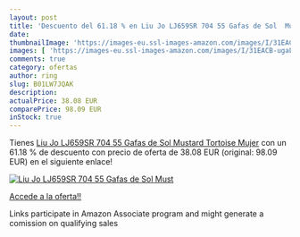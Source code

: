 ```yaml
---
layout: post
title: 'Descuento del 61.18 % en Liu Jo LJ659SR 704 55 Gafas de Sol  Must'
date: 
thumbnailImage: 'https://images-eu.ssl-images-amazon.com/images/I/31EACB-ugaL._SL200_.jpg'
images: [ 'https://images-eu.ssl-images-amazon.com/images/I/31EACB-ugaL._SL200_.jpg' ]
comments: true
category: ofertas
author: ring
slug: B01LW7JQAK
description:
actualPrice: 38.08 EUR
comparePrice: 98.09 EUR
inStock: true
---
```


Tienes [Liu Jo LJ659SR 704 55 Gafas de Sol  Mustard Tortoise  Mujer](https://www.amazon.es/dp/B01LW7JQAK/?tag=tolees-21) con un 61.18 % de descuento con precio de oferta de 38.08 EUR (original: 98.09 EUR) en el siguiente enlace!

[![Liu Jo LJ659SR 704 55 Gafas de Sol  Must](https://images-eu.ssl-images-amazon.com/images/I/31EACB-ugaL._SL200_.jpg)](https://www.amazon.es/dp/B01LW7JQAK/?tag=tolees-21)

[Accede a la oferta!!](https://www.amazon.es/dp/B01LW7JQAK/?tag=tolees-21)

Links participate in Amazon Associate program and might generate a comission on qualifying sales


